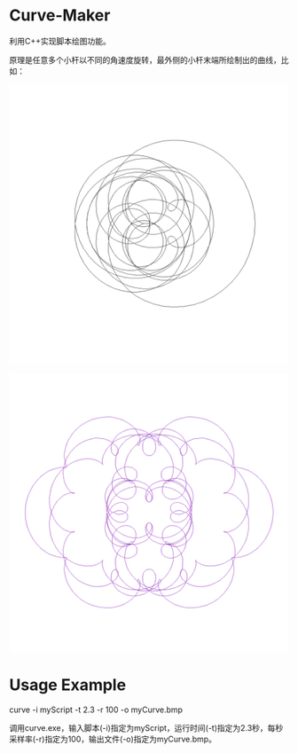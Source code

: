 # Curve-Maker

利用C++实现脚本绘图功能。

原理是任意多个小杆以不同的角速度旋转，最外侧的小杆末端所绘制出的曲线，比如：

![image](https://github.com/leehyukshuai/Curve-Maker/blob/main/example/curve1.bmp)

![image](https://github.com/leehyukshuai/Curve-Maker/blob/main/example/curve2.bmp)

# Usage Example

curve -i myScript -t 2.3 -r 100 -o myCurve.bmp

调用curve.exe，输入脚本(-i)指定为myScript，运行时间(-t)指定为2.3秒，每秒采样率(-r)指定为100，输出文件(-o)指定为myCurve.bmp。

